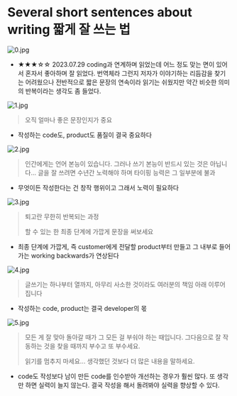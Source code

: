 # Several short sentences about writing 짧게 잘 쓰는 법

![0.jpg](several_short_sentences_about_writing/0.jpg)

- ★★★☆☆ 2023.07.29 coding과 연계하며 읽었는데 어느 정도 맞는 면이 있어서 혼자서 좋아하며 잘 읽었다. 번역체라 그런지 저자가 이야기하는 리듬감을 찾기는 어려웠으나 전반적으로 짧은 문장의 연속이라 읽기는 쉬웠지만 약간 비슷한 의미의 반복이라는 생각도 좀 들었다.

![1.jpg](several_short_sentences_about_writing/1.jpg)

> 오직 얼마나 좋은 문장인지가 중요
>
- 작성하는 code도, product도 품질이 결국 중요하다

![2.jpg](several_short_sentences_about_writing/2.jpg)

> 인간에게는 언어 본능이 있습니다. 그러나 쓰기 본능이 반드시 있는 것은 아닙니다... 글을 잘 쓰려면 수년간 노력해야 하며 타이핑 능력은 그 일부분에 불과
>
- 무엇이든 작성한다는 건 창작 행위이고 그래서 노력이 필요하다

![3.jpg](several_short_sentences_about_writing/3.jpg)

> 퇴고란 무한히 반복되는 과정
>
>
> 할 수 있는 한 최종 단계에 가깝게 문장을 써보세요
>
- 최종 단계에 가깝게, 즉 customer에게 전달할 product부터 만들고 그 내부로 들어가는 working backwards가 연상된다

![4.jpg](several_short_sentences_about_writing/4.jpg)

> 글쓰기는 하나부터 열까지, 아무리 사소한 것이라도 여러분의 책임 아래 이루어집니다
>
- 작성하는 code, product는 결국 developer의 몫

![5.jpg](several_short_sentences_about_writing/5.jpg)

> 모든 게 잘 맞아 돌아갈 때가 그 모든 걸 부숴야 하는 때입니다. 그다음으로 잘 작동하는 것을 찾을 때까지 부수고 또 부수세요.
>
>
> 읽기를 멈추지 마세요... 생각했던 것보다 더 많은 내용을 말하세요.
>
- code도 작성보다 남이 만든 code를 인수받아 개선하는 경우가 훨씬 많다. 또 생각만 하면 실력이 늘지 않는다. 결국 작성을 해서 돌려봐야 실력을 향상할 수 있다.
